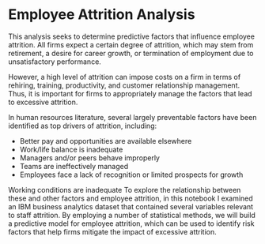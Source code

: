 # Employee Attrition Analysis

This analysis seeks to determine predictive factors that influence employee attrition. All firms expect a certain degree of attrition, which may stem from retirement, a desire for career growth, or termination of employment due to unsatisfactory performance. 

However, a high level of attrition can impose costs on a firm in terms of rehiring, training, productivity, and customer relationship management. Thus, it is important for firms to appropriately manage the factors that lead to excessive attrition. 

In human resources literature, several largely preventable factors have been identified as top drivers of attrition, including:

- Better pay and opportunities are available elsewhere 
- Work/life balance is inadequate
- Managers and/or peers behave improperly
- Teams are ineffectively managed
- Employees face a lack of recognition or limited prospects for growth 

Working conditions are inadequate To explore the relationship between these and other factors and employee attrition, in this notebook I examined an IBM business analytics dataset that contained several variables relevant to staff attrition. By employing a number of statistical methods, we will build a predictive model for employee attrition, which can be used to identify risk factors that help firms mitigate the impact of excessive attrition.
